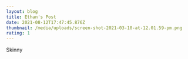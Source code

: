 ```yaml
---
layout: blog
title: Ethan's Post
date: 2021-08-12T17:47:45.876Z
thumbnail: /media/uploads/screen-shot-2021-03-10-at-12.01.59-pm.png
rating: 1
---
```

Skinny